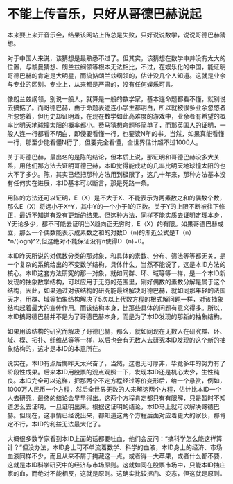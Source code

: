 不能上传音乐，只好从哥德巴赫说起
====

			

本来要上来开音乐会，结果该网站上传总是失败，只好说说数学，说说哥德巴赫猜想。

对于中国人来说，该猜想是最熟悉不过了。但其实，该猜想在数学中并没有太大的位置，与黎曼猜想、朗兰兹纲领等根本无法相比，不过，在娱乐化的中国，能证明哥德巴赫的肯定是大明星，而搞掂朗兰兹纲领的，估计没几个人知道。这就是业余与专业的区别。专业上，从来都是严肃的，没有任何娱乐可言。

像朗兰兹纲领，别说一般人，就算是一般的数学家，基本连命题都看不懂，就别说去搞掂了。而哥德巴赫，由于命题表述连小学生都明白，所以就被很多业余忽悠者所忽悠着，但历史却证明着，在现在数学如此高难度的游戏中，业余者有希望的概率比明天地球撞太阳的概率都小。费马猜想命题够简单了，而那英国人的证明，一般人连一行都看不明白，即使要看懂一行，也要读N年的书。当然，如果真能看懂一行，那至少能看懂N行了，但要完全看懂，全世界估计超不过1000人。

关于哥德巴赫，最出名的是陈的结论，但本质上说，那证明和哥德巴赫没多大关系，用他们那方法去证明哥德巴赫，本ID觉得能成功的几率比明天地球撞太阳的也大不了多少。陈，其实已经把那种方法用到极限了，这几十年来，那种方法基本没有任何实在进展，本ID基本可以断言，那是死路一条。

用陈的方法还可以证明，E（X）是不大于X、不能表示为两素数之和的偶数个数，那么E（X）将远小于X^Y，其中Y的一个小于1的正数。关于Y的上限不断被往下修正，最近不知道有没有更新的结果。但这种方法，同样不能实质去证明定理本身，Y无论多少，都不可能去证明当X趋向正无穷时，E（X）的有限。如果哥德巴赫成立，那么一个偶数能表示成素数之和的对数D（n)的渐近公式是T（n）*n/(logn)^2,但这绝对不能保证没有n使得D（n)=0。

本ID昨天所说的对偶数分类的那对象，和具体的素数、分布、筛法等等都无关，是一个复杂的系统给出的不变数学结构，具体什么，当然不能说了，这是本ID方法的核心。本ID这套方法研究的那一对象，就如同群、环、域等等一样，是一个本ID新发现的抽象数学结构，可以应用于无穷的范围里，刚好偶数的素数分解是属于这个结构，因此，如果通过对该结构的研究能最终解决哥德巴赫，就如同那年轻的法国天才，用群、域等抽象结构解决了5次以上代数方程的根式解问题一样，对该抽象结构起着最大的宣传作用。而该结构本身，比那些具体的问题有意义得多。所以，本ID搞哥德巴赫并不是为了哥德巴赫本身，而是为了本ID发现的那新的抽象结构。

如果用该结构的研究而解决了哥德巴赫，那么，就如同现在无数人在研究群、环、域、模、拓扑、纤维丛等等一样，以后也会有无数人去研究本ID发现的这个新的抽象结构的，这才是本ID的本意所在。

说实在，本ID有点后悔昨天太兴奋了，当然，这也无可厚非，毕竟多年的努力有了阶段性成果。后来本ID用股票的观点观照一下，发现本ID还是机心太少，生性纯良。本ID完全可以这样，把那两个不定方程经过等价变形后，给一个悬赏，例如，1000万人民币一个方程，然后全世界无数的人来解这两个方程，估计比本ID一个人去研究，最终的结论会早早得出。这两个方程肯定都只有有限解，只是暂时不知道怎么去证明，一旦证明出来。根据这证明的结论，本ID马上就可以解决哥德巴赫。但现在，这事情已经说出来，都知道这两个方程后面对应着更大的家伙，那肯定不行，本ID的利益无法最大化了。

大概很多数学家看到本ID上面的话都要吐血，他们会反问：“搞科学怎么能这样算计？”但没办法，本ID身上可不单流着数学、科学的血液，本ID身上的经济、市场血液同样不少，而且从来不屑于掩藏这一点。或者得一大苹果，或者什么都不要，这就是本ID科学研究中的经济与市场原则。这就如同在股票市场中，只能本ID抽庄家的血，而绝对不能相反，这就是原则。这确实比较抠门、变态，但这就是原则。
